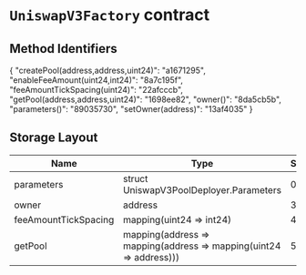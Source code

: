 # `UniswapV3Factory` contract

## Method Identifiers

{
  "createPool(address,address,uint24)": "a1671295",
  "enableFeeAmount(uint24,int24)": "8a7c195f",
  "feeAmountTickSpacing(uint24)": "22afcccb",
  "getPool(address,address,uint24)": "1698ee82",
  "owner()": "8da5cb5b",
  "parameters()": "89035730",
  "setOwner(address)": "13af4035"
}

## Storage Layout

| Name                 | Type                                                               | Slot | Offset | Bytes |
|----------------------|--------------------------------------------------------------------|------|--------|-------|
| parameters           | struct UniswapV3PoolDeployer.Parameters                            | 0    | 0      | 96    |
| owner                | address                                                            | 3    | 0      | 20    |
| feeAmountTickSpacing | mapping(uint24 => int24)                                           | 4    | 0      | 32    |
| getPool              | mapping(address => mapping(address => mapping(uint24 => address))) | 5    | 0      | 32    |
